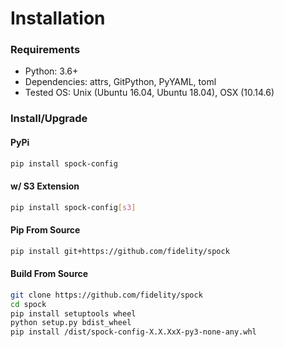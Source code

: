 # Installation

### Requirements

* Python: 3.6+
* Dependencies: attrs, GitPython, PyYAML, toml
* Tested OS: Unix (Ubuntu 16.04, Ubuntu 18.04), OSX (10.14.6)

### Install/Upgrade

#### PyPi
```bash
pip install spock-config
```

#### w/ S3 Extension
```bash
pip install spock-config[s3]
```

#### Pip From Source
```bash
pip install git+https://github.com/fidelity/spock
```

#### Build From Source
```bash
git clone https://github.com/fidelity/spock
cd spock
pip install setuptools wheel
python setup.py bdist_wheel
pip install /dist/spock-config-X.X.XxX-py3-none-any.whl
```